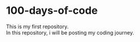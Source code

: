# 100-days-of-code
This is my first repository.
<br>
In this repository, i will be posting my coding journey.
